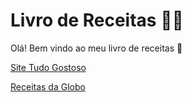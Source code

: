 # Livro de Receitas :man_cook:

Olá! Bem vindo ao meu livro de receitas :wave: 

[Site Tudo Gostoso](https://www.tudogostoso.com.br/)

[Receitas da Globo](https://receitas.globo.com/)
